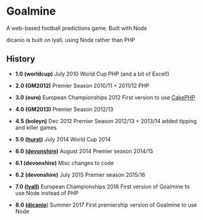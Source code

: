 # Goalmine

A web-based football predictions game. Built with Node

dicanio is built on lyall, using Node rather than PHP

## History

* **1.0 (worldcup)**
July 2010 World Cup
PHP (and a bit of Excel!)

* **2.0 (GM2012)**
Premier Season 2010/11 + 2011/12
PHP

* **3.0 (euro)**
European Championships 2012
First version to use [CakePHP](http://cakephp.org)

* **4.0 (GM2013)**
Premier Season 2012/13

* **4.5 (boleyn)**
Dec 2012 Premier Season 2012/13 + 2013/14
added tipping and killer games

* **5.0 ([hurst](https://github.com/njmanton/hurst))**
July 2014 World Cup 2014

* **6.0 ([devonshire](https://github.com/njmanton/devonshire))**
August 2014 Premier season 2014/15

* **6.1 (devonshire)**
Misc changes to code

* **6.2 (devonshire)**
July 2015 Premier season 2015/16

* **7.0 ([lyall](https://github.com/njmanton/lyall))**
European Championships 2016
First version of Goalmine to use Node instead of PHP

* **8.0 ([dicanio](https://github.com/njmanton/dicanio)**)
Summer 2017
First premiership version of Goalmine to use Node

